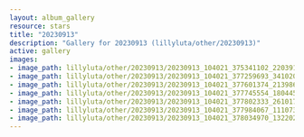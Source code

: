 ```yaml
---
layout: album_gallery
resource: stars
title: "20230913"
description: "Gallery for 20230913 (lillyluta/other/20230913)"
active: gallery
images:
- image_path: lillyluta/other/20230913/20230913_104021_375341102_2203913939801725_5536688887561518062_n.jpg
- image_path: lillyluta/other/20230913/20230913_104021_377259693_341020568251397_1245865028600675243_n.jpg
- image_path: lillyluta/other/20230913/20230913_104021_377601374_213986165008163_5822885927871833993_n.jpg
- image_path: lillyluta/other/20230913/20230913_104021_377745554_1804450649993334_8956428086602304685_n.jpg
- image_path: lillyluta/other/20230913/20230913_104021_377802333_261017866251661_2523647010850257874_n.jpg
- image_path: lillyluta/other/20230913/20230913_104021_377984067_1110731710275008_8505728996580505046_n.jpg
- image_path: lillyluta/other/20230913/20230913_104021_378034970_1322024472032991_80950761474375312_n.jpg
---
```

